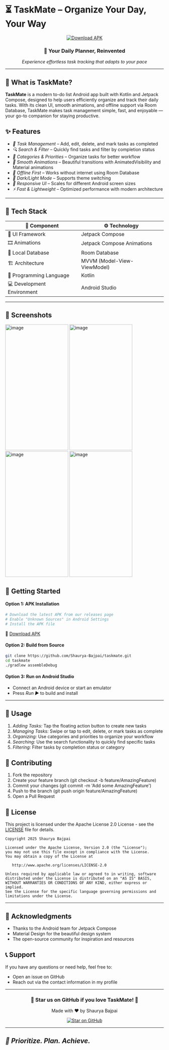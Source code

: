 # ⏳ TaskMate – Organize Your Day, Your Way

<div align="center">
<!--   <img src="https://img.shields.io/badge/Version-1.0.0-blue?style=for-the-badge" alt="Version"> -->
  <a href="https://github.com/Shaurya-Bajpai/TaskMate/releases/download/v1.0/TaskMate.apk">
    <img src="https://img.shields.io/badge/Download-APK-green?style=for-the-badge&logo=android" alt="Download APK">
  </a>
<!--
  <img src="https://img.shields.io/badge/Platform-Android-brightgreen?style=for-the-badge&logo=android" alt="Android Platform">
  <img src="https://img.shields.io/badge/License-MIT-yellow?style=for-the-badge" alt="License">
  <img src="https://img.shields.io/badge/Battery-Optimized-orange?style=for-the-badge&logo=battery" alt="Battery Optimized">
-->
</div>

<div align="center">
  <h3>🚀 Your Daily Planner, Reinvented</h3>
  <p><em>Experience effortless task tracking that adapts to your pace</em></p>
</div>

--- 

## 🌟 What is TaskMate?

**TaskMate** is a modern to-do list Android app built with Kotlin and Jetpack Compose, designed to help users efficiently organize and track their daily tasks. With its clean UI, smooth animations, and offline support via Room Database, TaskMate makes task management simple, fast, and enjoyable — your go-to companion for staying productive.

## ✨ Features

- *📱 Task Management* – Add, edit, delete, and mark tasks as completed
- *🔍 Search & Filter* – Quickly find tasks and filter by completion status
- *📂 Categories & Priorities* – Organize tasks for better workflow
- *🎨 Smooth Animations* – Beautiful transitions with AnimatedVisibility and Material animations
- *📱 Offline First* – Works without internet using Room Database
- *🌙 Dark/Light Mode* – Supports theme switching
- *📐 Responsive UI* – Scales for different Android screen sizes
- *⚡ Fast & Lightweight* – Optimized performance with modern architecture

---

## 🧰 **Tech Stack**

| 🧱 Component               | ⚙️ Technology             |
|---------------------------|---------------------------|
| 🎨 UI Framework            | Jetpack Compose           |
| 🎞️ Animations              | Jetpack Compose Animations |
| 💾 Local Database          | Room Database             |
| 🏗️ Architecture           | MVVM (Model-View-ViewModel) |
| 📝 Programming Language    | Kotlin                    |
| 💻 Development Environment | Android Studio            |

---

## 📱 Screenshots
<img width="200" height="400" alt="image" src="https://github.com/user-attachments/assets/9ba838ad-988c-4705-aa6f-1f20de38fabd" />
<img width="200" height="400" alt="image" src="https://github.com/user-attachments/assets/6da41577-1da2-4153-8880-e4ed7bf20097" />
<img width="200" height="400" alt="image" src="https://github.com/user-attachments/assets/43f5f08d-2947-4cdf-8fcd-0d55e0ab57c3" />
<img width="200" height="400" alt="image" src="https://github.com/user-attachments/assets/64c0506c-4ce4-4615-ab31-bd3578776d36" />

## 🚀 Getting Started

#### Option 1: APK Installation
```bash
# Download the latest APK from our releases page
# Enable "Unknown Sources" in Android Settings
# Install the APK file
```

🔗 [Download APK](https://github.com/Shaurya-Bajpai/TaskMate/releases/download/v1.0/TaskMate.apk)

#### Option 2: Build from Source
```bash
git clone https://github.com/Shaurya-Bajpai/taskmate.git
cd taskmate
./gradlew assembleDebug
```

#### Option 3: Run on Android Studio
   - Connect an Android device or start an emulator
   - Press *Run ▶* to build and install

---

## 🎯 Usage

1. *Adding Tasks:* Tap the floating action button to create new tasks
2. *Managing Tasks:* Swipe or tap to edit, delete, or mark tasks as complete
3. *Organizing:* Use categories and priorities to organize your workflow
4. *Searching:* Use the search functionality to quickly find specific tasks
5. *Filtering:* Filter tasks by completion status or category

## 🤝 Contributing

1. Fork the repository
2. Create your feature branch (git checkout -b feature/AmazingFeature)
3. Commit your changes (git commit -m 'Add some AmazingFeature')
4. Push to the branch (git push origin feature/AmazingFeature)
5. Open a Pull Request

## 📄 License

This project is licensed under the Apache License 2.0 License - see the [LICENSE](LICENSE) file for details.

```
Copyright 2025 Shaurya Bajpai

Licensed under the Apache License, Version 2.0 (the "License");
you may not use this file except in compliance with the License.
You may obtain a copy of the License at

   http://www.apache.org/licenses/LICENSE-2.0

Unless required by applicable law or agreed to in writing, software
distributed under the License is distributed on an "AS IS" BASIS,
WITHOUT WARRANTIES OR CONDITIONS OF ANY KIND, either express or implied.
See the License for the specific language governing permissions and
limitations under the License.
```

---

## 🙏 Acknowledgments

- Thanks to the Android team for Jetpack Compose
- Material Design for the beautiful design system
- The open-source community for inspiration and resources

## 📞 Support

If you have any questions or need help, feel free to:
- Open an issue on GitHub
- Reach out via the contact information in my profile

---

<div align="center">
  <h3>🌟 Star us on GitHub if you love TaskMate! 🌟</h3>
  <p>Made with ❤ by Shaurya Bajpai</p>
  
  <a href="https://github.com/Shaurya-Bajpai/taskmate.git">
    <img src="https://img.shields.io/badge/GitHub-★ Star-yellow?style=for-the-badge&logo=github" alt="Star on GitHub">
  </a>
  <!--
  <a href="https://play.google.com/store/apps/details?id=com.flashyapp">
    <img src="https://img.shields.io/badge/Google Play-Download-green?style=for-the-badge&logo=google-play" alt="Download on Google Play">
  </a>
  -->
</div>

---

## *💫 Prioritize. Plan. Achieve.*
